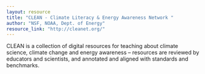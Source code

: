```yaml
---
layout: resource
title: "CLEAN - Climate Literacy & Energy Awareness Network "
author: "NSF, NOAA, Dept. of Energy"
resource_link: "http://cleanet.org/"
---
```


CLEAN is a collection of digital resources for teaching about climate science, climate change and energy awareness – resources are reviewed by educators and scientists, and annotated and aligned with standards and benchmarks.
